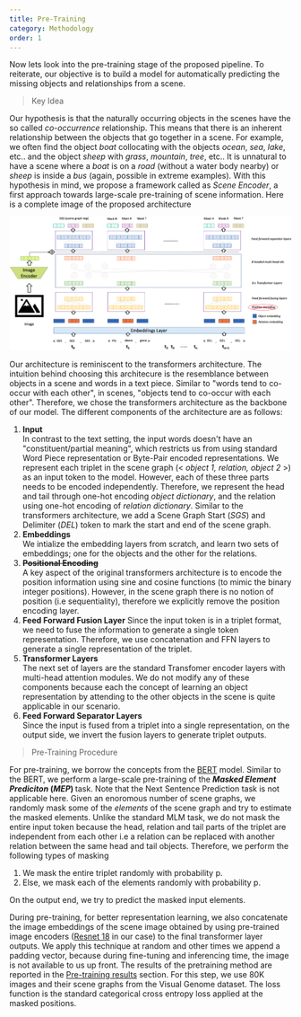 ```yaml
---
title: Pre-Training
category: Methodology
order: 1
---
```


Now lets look into the pre-training stage of the proposed pipeline. To reiterate, our objective is to build a model for automatically predicting the missing objects and relationships from a scene. 
> Key Idea

Our hypothesis is that the naturally occurring objects in the scenes have the so called *co-occurrence* relationship. This means that there is an inherent relationship between the objects that go together in a scene. For example, we often find the object *boat* collocating with the objects *ocean*, *sea*, *lake*, etc.. and the object *sheep* with *grass*, *mountain*, *tree*, etc.. It is unnatural to have a scene where a *boat* is on a *road* (without a water body nearby) or *sheep* is inside a *bus* (again, possible in extreme examples). With this hypothesis in mind, we propose a framework called as *Scene Encoder*, a first approach towards large-scale pre-training of scene information. Here is a complete image of the proposed architecture
<center>
<img src="../../images/pre-train.png" alt="example" style="width:900px;"/>
<br>
</center>

Our architecture is reminiscent to the transformers architecture. The intuition behind choosing this architecure is the resemblance between objects in a scene and words in a text piece. Similar to "words tend to co-occur with each other", in scenes, "objects tend to co-occur with each other". Therefore, we chose the transformers architecture as the backbone of our model. The different components of the architecture are as follows: 
1. **Input**  
    In contrast to the text setting, the input words doesn't have an "constituent/partial meaning", which restricts us from using standard Word Piece representation or Byte-Pair encoded representations. We represent each triplet in the scene graph (< *object 1, relation, object 2* >) as an input token to the model. However, each of these three parts needs to be encoded independently. Therefore, we represent the head and tail through one-hot encoding *object dictionary*, and the relation using one-hot encoding of *relation dictionary*. Similar to the transformers architecture, we add a Scene Graph Start (*SGS*) and Delimiter (*DEL*) token to mark the start and end of the scene graph. 
2. **Embeddings**  
    We intialize the embedding layers from scratch, and learn two sets of embeddings; one for the objects and the other for the relations. 
3. **<s>Positional Encoding</s>**  
    A key aspect of the original transformers architecture is to encode the position information using sine and cosine functions (to mimic the binary integer positions). However, in the scene graph there is no notion of position (i.e sequentiality), therefore we explicitly remove the position encoding layer. 
4. **Feed Forward Fusion Layer**
    Since the input token is in a triplet format, we need to fuse the information to generate a single token representation. Therefore, we use concatenation and FFN layers to generate a single representation of the triplet. 
5. **Transformer Layers**  
    The next set of layers are the standard Transfomer encoder layers with multi-head attention modules. We do not modify any of these components because each the concept of learning an object representation by attending to the other objects in the scene is quite applicable in our scenario. 
6. **Feed Forward Separator Layers**  
    Since the input is fused from a triplet into a single representation, on the output side, we invert the fusion layers to generate triplet outputs.  

> Pre-Training Procedure

For pre-training, we borrow the concepts from the [BERT](https://arxiv.org/pdf/1810.04805.pdf) model. Similar to the BERT, we perform a large-scale pre-training of the <b> *Masked Element Prediciton* (*MEP*) </b> task. Note that the Next Sentence Prediction task is not applicable here. Given an enoromous number of scene graphs, we randomly mask some of the *elements* of the scene graph and try to estimate the masked elements. Unlike the standard MLM task, we do not mask the entire input token because the head, relation and tail parts of the triplet are independent from each other i.e a relation can be replaced with another relation between the same head and tail objects. Therefore, we perform the following types of masking 
1. We mask the entire triplet randomly with probability p. 
2. Else, we mask each of the elements randomly with probability p.

On the output end, we try to predict the masked input elements. 

During pre-training, for better representation learning, we also concatenate the image embeddings of the scene image obtained by using pre-trained image encoders ([Resnet 18](https://pytorch.org/hub/pytorch_vision_resnet/) in our case) to the final transformer layer outputs. We apply this technique at random and other times we append a padding vector, because during fine-tuning and inferencing time, the image is not available to us up front. The results of the pretraining method are reported in the [Pre-training results](../../Results/Pre-training/) section. For this step, we use 80K images and their scene graphs from the Visual Genome dataset. The loss function is the standard categorical cross entropy loss applied at the masked positions. 